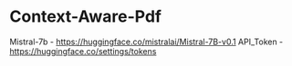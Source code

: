 # Context-Aware-Pdf

Mistral-7b - https://huggingface.co/mistralai/Mistral-7B-v0.1
API_Token - https://huggingface.co/settings/tokens
